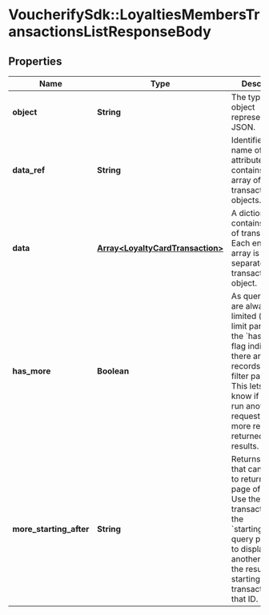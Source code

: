 # VoucherifySdk::LoyaltiesMembersTransactionsListResponseBody

## Properties

| Name | Type | Description | Notes |
| ---- | ---- | ----------- | ----- |
| **object** | **String** | The type of the object represented by JSON. | [optional][default to &#39;list&#39;] |
| **data_ref** | **String** | Identifies the name of the attribute that contains the array of transaction objects. | [optional][default to &#39;data&#39;] |
| **data** | [**Array&lt;LoyaltyCardTransaction&gt;**](LoyaltyCardTransaction.md) | A dictionary that contains an array of transactions. Each entry in the array is a separate transaction object. | [optional] |
| **has_more** | **Boolean** | As query results are always limited (by the limit parameter), the &#x60;has_more&#x60; flag indicates if there are more records for given filter parameters. This lets you know if you can run another request to get more records returned in the results. | [optional] |
| **more_starting_after** | **String** | Returns an ID that can be used to return another page of results. Use the transaction ID in the &#x60;starting_after_id&#x60; query parameter to display another page of the results starting after the transaction with that ID. | [optional] |

